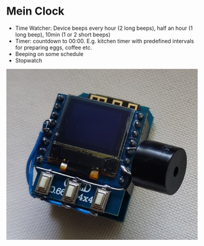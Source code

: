 # Mein Clock

 - Time Watcher: Device beeps every hour (2 long beeps), half an hour (1 long beep), 10min (1 or 2 short beeps)
 - Timer: countdown to 00:00. E.g. kitchen timer with predefined intervals for preparing eggs, coffee etc.
 - Beeping on some schedule
 - Stopwatch
 
![Mein Clock - device](https://github.com/bvujovic/MeinClock/blob/main/docs/device_01.jpg)
